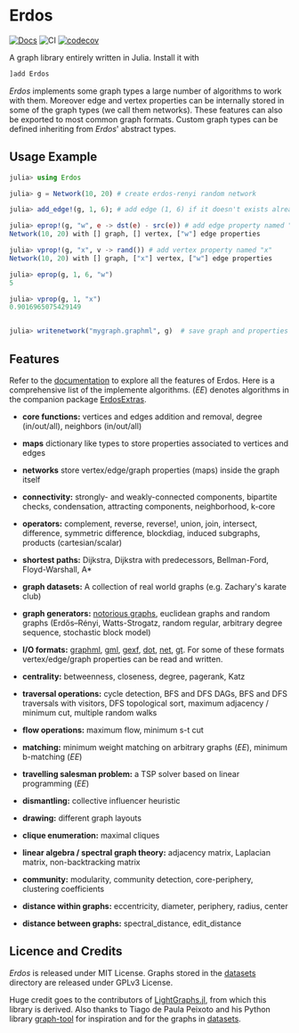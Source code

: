 # Erdos

[![Docs](https://img.shields.io/badge/docs-latest-blue.svg)](https://CarloLucibello.github.io/Erdos.jl/dev)
![CI](https://github.com/CarloLucibello/Erdos.jl/workflows/CI/badge.svg)
[![codecov](https://codecov.io/gh/CarloLucibello/Erdos.jl/branch/master/graph/badge.svg?token=EWNYPD7ASX)](https://codecov.io/gh/CarloLucibello/Erdos.jl)

A graph library entirely written in Julia. Install it with

```julia
]add Erdos
```

*Erdos* implements some graph types a large number of algorithms to work with them.
Moreover edge and vertex properties can be internally stored in some of the graph types (we call them networks). These features can also be exported to most common graph formats.
Custom graph types can be defined inheriting from *Erdos*' abstract types.

## Usage Example

```julia
julia> using Erdos

julia> g = Network(10, 20) # create erdos-renyi random network

julia> add_edge!(g, 1, 6); # add edge (1, 6) if it doesn't exists already

julia> eprop!(g, "w", e -> dst(e) - src(e)) # add edge property named "w"
Network(10, 20) with [] graph, [] vertex, ["w"] edge properties

julia> vprop!(g, "x", v -> rand()) # add vertex property named "x"
Network(10, 20) with [] graph, ["x"] vertex, ["w"] edge properties

julia> eprop(g, 1, 6, "w")
5

julia> vprop(g, 1, "x")
0.9016965075429149


julia> writenetwork("mygraph.graphml", g)  # save graph and properties in .graphml format
```

## Features

Refer to the [documentation](https://carlolucibello.github.io/Erdos.jl/latest) to explore all the features of Erdos.
Here is a comprehensive list of the implemente algorithms. (*EE*) denotes algorithms in the companion package [ErdosExtras](https://github.com/CarloLucibello/ErdosExtras.jl).

- **core functions:** vertices and edges addition and removal, degree (in/out/all), neighbors (in/out/all)

- **maps** dictionary like types to store properties associated to vertices and edges

- **networks** store vertex/edge/graph properties (maps) inside the graph itself

- **connectivity:** strongly- and weakly-connected components, bipartite checks, condensation, attracting components, neighborhood, k-core

- **operators:** complement, reverse, reverse!, union, join, intersect, difference, symmetric difference, blockdiag, induced subgraphs, products (cartesian/scalar)

- **shortest paths:** Dijkstra, Dijkstra with predecessors, Bellman-Ford, Floyd-Warshall, A*

- **graph datasets:** A collection of real world graphs (e.g. Zachary's karate club)

- **graph generators:** [notorious graphs](https://github.com/CarloLucibello/Erdos.jl/blob/master/src/generators/smallgraphs.jl), euclidean graphs and random graphs (Erdős–Rényi, Watts-Strogatz, random regular, arbitrary degree sequence, stochastic block model)

- **I/O formats:** [graphml](http://en.wikipedia.org/wiki/GraphML), [gml](https://en.wikipedia.org/wiki/Graph_Modelling_Language), [gexf](http://gexf.net/format), [dot](https://en.wikipedia.org/wiki/DOT_(graph_description_language)), [net](http://gephi.org/users/supported-graph-formats/pajek-net-format/), [gt](https://graph-tool.skewed.de/static/doc/gt_format.html). For some of these formats vertex/edge/graph properties can be read and written.

- **centrality:** betweenness, closeness, degree, pagerank, Katz

- **traversal operations:** cycle detection, BFS and DFS DAGs, BFS and DFS traversals with visitors, DFS topological sort, maximum adjacency / minimum cut, multiple random walks

- **flow operations:** maximum flow, minimum s-t cut

- **matching:** minimum weight matching on arbitrary graphs (*EE*), minimum b-matching (*EE*)

- **travelling salesman problem:** a TSP solver based on linear programming (*EE*)

- **dismantling:** collective influencer heuristic

- **drawing:** different graph layouts

- **clique enumeration:** maximal cliques

- **linear algebra / spectral graph theory:** adjacency matrix, Laplacian matrix, non-backtracking matrix

- **community:** modularity, community detection, core-periphery, clustering coefficients

- **distance within graphs:** eccentricity, diameter, periphery, radius, center

- **distance between graphs:** spectral_distance, edit_distance

## Licence and Credits

*Erdos* is released under MIT License. Graphs stored in the [datasets](https://github.com/CarloLucibello/Erdos.jl/tree/master/datasets) directory are released under GPLv3 License.

Huge credit goes to the contributors of [LightGraphs.jl](https://github.com/JuliaGraphs/LightGraphs.jl), from which this library is derived. Also thanks to Tiago de Paula Peixoto and his Python library [graph-tool](https://graph-tool.skewed.de/) for inspiration and for the graphs in [datasets](https://github.com/CarloLucibello/Erdos.jl/tree/master/datasets).
